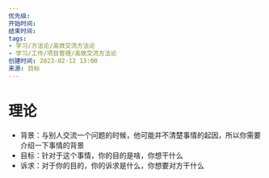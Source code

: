 ```yaml
---
优先级: 
开始时间: 
结束时间: 
tags: 
- 学习/方法论/高效交流方法论
- 学习/工作/项目管理/高效交流方法论
创建时间: 2023-02-12 13:00
来源: 目标
---
```

# 理论

- 背景：与别人交流一个问题的时候，他可能并不清楚事情的起因，所以你需要介绍一下事情的背景
- 目标：针对于这个事情，你的目的是啥，你想干什么
- 诉求：对于你的目的，你的诉求是什么，你想要对方干什么


